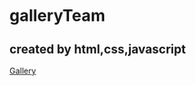 # galleryTeam
## created by html,css,javascript
[Gallery](https://anwartareka.github.io/galleryTeam/)
